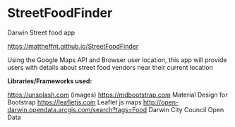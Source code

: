 # StreetFoodFinder
Darwin Street food app

 https://mattheffnt.github.io/StreetFoodFinder

Using the Google Maps API and Browser user location, this app will provide users with
details about street food vendors near their current location

<strong>Libraries/Frameworks used:</strong>

https://unsplash.com (images)
https://mdbootstrap.com Material Design for Bootstrap 
https://leafletjs.com Leaflet js maps
http://open-darwin.opendata.arcgis.com/search?tags=Food Darwin City Council Open Data 



